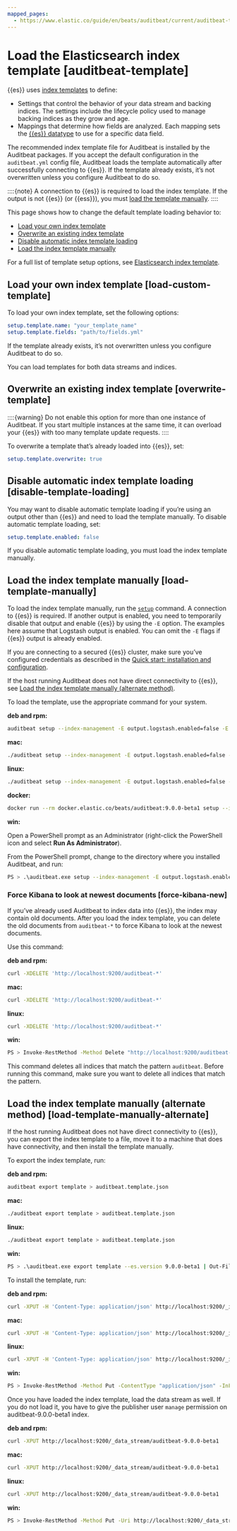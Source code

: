 ```yaml
---
mapped_pages:
  - https://www.elastic.co/guide/en/beats/auditbeat/current/auditbeat-template.html
---
```


# Load the Elasticsearch index template [auditbeat-template]

{{es}} uses [index templates](docs-content://manage-data/data-store/templates.md) to define:

* Settings that control the behavior of your data stream and backing indices. The settings include the lifecycle policy used to manage backing indices as they grow and age.
* Mappings that determine how fields are analyzed. Each mapping sets the [{{es}} datatype](elasticsearch://docs/reference/elasticsearch/mapping-reference/field-data-types.md) to use for a specific data field.

The recommended index template file for Auditbeat is installed by the Auditbeat packages. If you accept the default configuration in the `auditbeat.yml` config file, Auditbeat loads the template automatically after successfully connecting to {{es}}. If the template already exists, it’s not overwritten unless you configure Auditbeat to do so.

::::{note}
A connection to {{es}} is required to load the index template. If the output is not {{es}} (or {{ess}}), you must [load the template manually](#load-template-manually).
::::


This page shows how to change the default template loading behavior to:

* [Load your own index template](#load-custom-template)
* [Overwrite an existing index template](#overwrite-template)
* [Disable automatic index template loading](#disable-template-loading)
* [Load the index template manually](#load-template-manually)

For a full list of template setup options, see [Elasticsearch index template](/reference/auditbeat/configuration-template.md).


## Load your own index template [load-custom-template]

To load your own index template, set the following options:

```yaml
setup.template.name: "your_template_name"
setup.template.fields: "path/to/fields.yml"
```

If the template already exists, it’s not overwritten unless you configure Auditbeat to do so.

You can load templates for both data streams and indices.


## Overwrite an existing index template [overwrite-template]

::::{warning}
Do not enable this option for more than one instance of Auditbeat. If you start multiple instances at the same time, it can overload your {{es}} with too many template update requests.
::::


To overwrite a template that’s already loaded into {{es}}, set:

```yaml
setup.template.overwrite: true
```


## Disable automatic index template loading [disable-template-loading]

You may want to disable automatic template loading if you’re using an output other than {{es}} and need to load the template manually. To disable automatic template loading, set:

```yaml
setup.template.enabled: false
```

If you disable automatic template loading, you must load the index template manually.


## Load the index template manually [load-template-manually]

To load the index template manually, run the [`setup`](/reference/auditbeat/command-line-options.md#setup-command) command. A connection to {{es}} is required.  If another output is enabled, you need to temporarily disable that output and enable {{es}} by using the `-E` option. The examples here assume that Logstash output is enabled. You can omit the `-E` flags if {{es}} output is already enabled.

If you are connecting to a secured {{es}} cluster, make sure you’ve configured credentials as described in the [Quick start: installation and configuration](/reference/auditbeat/auditbeat-installation-configuration.md).

If the host running Auditbeat does not have direct connectivity to {{es}}, see [Load the index template manually (alternate method)](#load-template-manually-alternate).

To load the template, use the appropriate command for your system.

**deb and rpm:**

```sh
auditbeat setup --index-management -E output.logstash.enabled=false -E 'output.elasticsearch.hosts=["localhost:9200"]'
```

**mac:**

```sh
./auditbeat setup --index-management -E output.logstash.enabled=false -E 'output.elasticsearch.hosts=["localhost:9200"]'
```

**linux:**

```sh
./auditbeat setup --index-management -E output.logstash.enabled=false -E 'output.elasticsearch.hosts=["localhost:9200"]'
```

**docker:**

```sh
docker run --rm docker.elastic.co/beats/auditbeat:9.0.0-beta1 setup --index-management -E output.logstash.enabled=false -E 'output.elasticsearch.hosts=["localhost:9200"]'
```

**win:**

Open a PowerShell prompt as an Administrator (right-click the PowerShell icon and select **Run As Administrator**).

From the PowerShell prompt, change to the directory where you installed Auditbeat, and run:

```sh
PS > .\auditbeat.exe setup --index-management -E output.logstash.enabled=false -E 'output.elasticsearch.hosts=["localhost:9200"]'
```


### Force Kibana to look at newest documents [force-kibana-new]

If you’ve already used Auditbeat to index data into {{es}}, the index may contain old documents. After you load the index template, you can delete the old documents from `auditbeat-*` to force Kibana to look at the newest documents.

Use this command:

**deb and rpm:**

```sh
curl -XDELETE 'http://localhost:9200/auditbeat-*'
```

**mac:**

```sh
curl -XDELETE 'http://localhost:9200/auditbeat-*'
```

**linux:**

```sh
curl -XDELETE 'http://localhost:9200/auditbeat-*'
```

**win:**

```sh
PS > Invoke-RestMethod -Method Delete "http://localhost:9200/auditbeat-*"
```

This command deletes all indices that match the pattern `auditbeat`. Before running this command, make sure you want to delete all indices that match the pattern.


## Load the index template manually (alternate method) [load-template-manually-alternate]

If the host running Auditbeat does not have direct connectivity to {{es}}, you can export the index template to a file, move it to a machine that does have connectivity, and then install the template manually.

To export the index template, run:

**deb and rpm:**

```sh
auditbeat export template > auditbeat.template.json
```

**mac:**

```sh
./auditbeat export template > auditbeat.template.json
```

**linux:**

```sh
./auditbeat export template > auditbeat.template.json
```

**win:**

```sh
PS > .\auditbeat.exe export template --es.version 9.0.0-beta1 | Out-File -Encoding UTF8 auditbeat.template.json
```

To install the template, run:

**deb and rpm:**

```sh
curl -XPUT -H 'Content-Type: application/json' http://localhost:9200/_index_template/auditbeat-9.0.0-beta1 -d@auditbeat.template.json
```

**mac:**

```sh
curl -XPUT -H 'Content-Type: application/json' http://localhost:9200/_index_template/auditbeat-9.0.0-beta1 -d@auditbeat.template.json
```

**linux:**

```sh
curl -XPUT -H 'Content-Type: application/json' http://localhost:9200/_index_template/auditbeat-9.0.0-beta1 -d@auditbeat.template.json
```

**win:**

```sh
PS > Invoke-RestMethod -Method Put -ContentType "application/json" -InFile auditbeat.template.json -Uri http://localhost:9200/_index_template/auditbeat-9.0.0-beta1
```

Once you have loaded the index template, load the data stream as well. If you do not load it, you have to give the publisher user `manage` permission on auditbeat-9.0.0-beta1 index.

**deb and rpm:**

```sh
curl -XPUT http://localhost:9200/_data_stream/auditbeat-9.0.0-beta1
```

**mac:**

```sh
curl -XPUT http://localhost:9200/_data_stream/auditbeat-9.0.0-beta1
```

**linux:**

```sh
curl -XPUT http://localhost:9200/_data_stream/auditbeat-9.0.0-beta1
```

**win:**

```sh
PS > Invoke-RestMethod -Method Put -Uri http://localhost:9200/_data_stream/auditbeat-9.0.0-beta1
```

